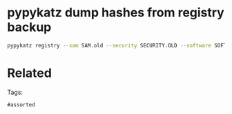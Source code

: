 # pypykatz dump hashes from registry backup
```bash
pypykatz registry --sam SAM.old --security SECURITY.OLD --software SOFTWARE.OLD SYSTEM.OLD
```

# Related


Tags:

    #assorted

